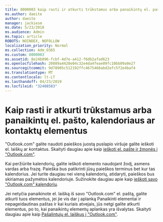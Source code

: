 ```yaml
---
title: 8000003 kaip rasti ir atkurti trūkstamus arba panaikintų el. pašto, kalendoriaus ar kontaktų elementus
ms.author: daeite
author: daeite
manager: jackiesm
ms.date: 5/23/2018
ms.audience: Admin
ms.topic: article
ROBOTS: NOINDEX, NOFOLLOW
localization_priority: Normal
ms.collection: Adm_O365
ms.custom: 8000003
ms.assetid: 8e24b096-fcbf-4d7e-a412-f6db2afad623
ms.openlocfilehash: 20889a4428e04c32e4da4feae09fc10bb09a0e27
ms.sourcegitcommit: 9d78905c512192ffc4675468abd2efc5f2e4baf4
ms.translationtype: MT
ms.contentlocale: lt-LT
ms.lasthandoff: 04/23/2019
ms.locfileid: "32408583"
---
```

# <a name="how-to-find-and-recover-missing-or-deleted-email-calendar-or-contacts-items"></a>Kaip rasti ir atkurti trūkstamus arba panaikintų el. pašto, kalendoriaus ar kontaktų elementus

"Outlook.com" galite naudoti paieškos juostą puslapio viršuje galite ieškoti el. laiškų ar kontaktus. Skaityti daugiau apie kaip [ieškoti el. pašte ir žmonės į "Outlook.com"](https://support.office.com/article/88108edf-028e-4306-b87e-7400bbb40aa7).
  
Kai peržiūrite kalendorių, galite ieškoti elemento naudojant žodį, asmens vardas arba frazę. Paieška bus patikrinti jūsų paieškos terminus bet kur tas kalendorius. Jei turite daugiau nei vieną kalendorių, atidaryti, paieškos bus skiriamas pažymėtos kalendoriuje. Sužinokite daugiau apie kaip [ieškoti savo "Outlook.com" kalendorių](https://support.office.com/article/5bc05289-c84c-4849-95a8-7eac05ed478a).
  
Jei netyčia panaikinote el. laišką iš savo "Outlook.com" el. paštą, galite atkurti tuos elementus, jei jie vis dar į aplanką Panaikinti elementai ir nepageidautinas paštas ir kai kuriais atvejais, jūs netgi galite atkurti elementus, po to, kai panaikintų elementų aplankas yra išvalytas. Skaityti daugiau apie kaip [Pašalintųjų el. laiškus į "Outlook.com"](https://support.office.com/article/cf06ab1b-ae0b-418c-a4d9-4e895f83ed50).
  

